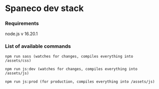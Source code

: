 # Spaneco dev stack

### Requirements
node.js v 16.20.1

### List of available commands
```
npm run sass (watches for changes, compiles everything into /assets/css)
````
```
npm run js:dev (watches for changes, compiles everything into /assets/js)
```
```
npm run js:prod (for production, compiles everything into /assets/js)
```

